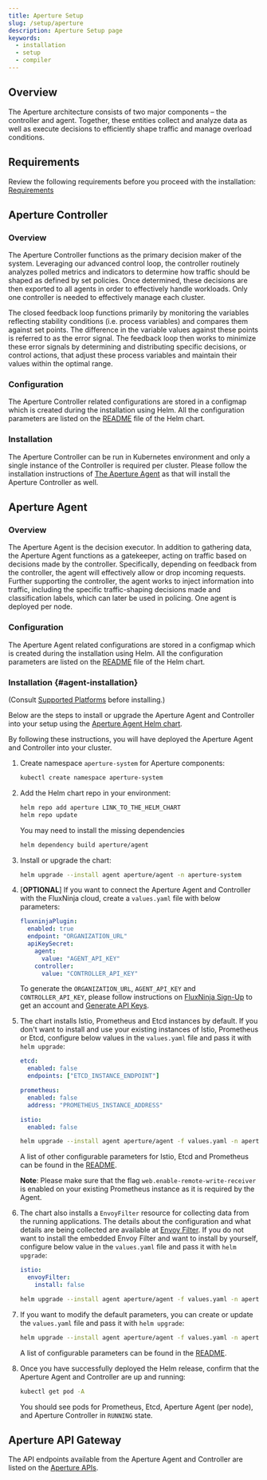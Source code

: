 ```yaml
---
title: Aperture Setup
slug: /setup/aperture
description: Aperture Setup page
keywords:
  - installation
  - setup
  - compiler
---
```


## Overview

The Aperture architecture consists of two major components – the controller and
agent. Together, these entities collect and analyze data as well as execute
decisions to efficiently shape traffic and manage overload conditions.

## Requirements

Review the following requirements before you proceed with the installation: [Requirements](./requirements.md)

## Aperture Controller

### Overview

The Aperture Controller functions as the primary decision maker of the system.
Leveraging our advanced control loop, the controller routinely analyzes polled
metrics and indicators to determine how traffic should be shaped as defined by
set policies. Once determined, these decisions are then exported to all agents
in order to effectively handle workloads. Only one controller is needed to
effectively manage each cluster.

The closed feedback loop functions primarily by monitoring the variables
reflecting stability conditions (i.e. process variables) and compares them
against set points. The difference in the variable values against these points
is referred to as the error signal. The feedback loop then works to minimize
these error signals by determining and distributing specific decisions, or
control actions, that adjust these process variables and maintain their values
within the optimal range.

### Configuration

The Aperture Controller related configurations are stored in a configmap which
is created during the installation using Helm. All the configuration parameters
are listed on the [README](link_to_chart_readme_file) file of the Helm chart.

### Installation

The Aperture Controller can be run in Kubernetes environment and only a single
instance of the Controller is required per cluster. Please follow the
installation instructions of [The Aperture Agent](#agent-installation) as that
will install the Aperture Controller as well.

## Aperture Agent

### Overview

The Aperture Agent is the decision executor. In addition to gathering data, the
Aperture Agent functions as a gatekeeper, acting on traffic based on decisions
made by the controller. Specifically, depending on feedback from the controller,
the agent will effectively allow or drop incoming requests. Further supporting
the controller, the agent works to inject information into traffic, including
the specific traffic-shaping decisions made and classification labels, which can
later be used in policing. One agent is deployed per node.

### Configuration

The Aperture Agent related configurations are stored in a configmap which is
created during the installation using Helm. All the configuration parameters are
listed on the [README](link_to_chart_readme_file) file of the Helm chart.

### Installation {#agent-installation}

(Consult [Supported Platforms](./supported-platforms) before installing.)

Below are the steps to install or upgrade the Aperture Agent and Controller into
your setup using the [Aperture Agent Helm chart](link_to_helm_chart).

By following these instructions, you will have deployed the Aperture Agent and
Controller into your cluster.

1. Create namespace `aperture-system` for Aperture components:

   ```bash
   kubectl create namespace aperture-system
   ```

2. Add the Helm chart repo in your environment:

   ```bash
   helm repo add aperture LINK_TO_THE_HELM_CHART
   helm repo update
   ```

   You may need to install the missing dependencies

   ```bash
   helm dependency build aperture/agent
   ```

3. Install or upgrade the chart:

   ```bash
   helm upgrade --install agent aperture/agent -n aperture-system
   ```

4. [**OPTIONAL**] If you want to connect the Aperture Agent and Controller with
   the FluxNinja cloud, create a `values.yaml` file with below parameters:

   ```yaml
   fluxninjaPlugin:
     enabled: true
     endpoint: "ORGANIZATION_URL"
     apiKeySecret:
       agent:
         value: "AGENT_API_KEY"
       controller:
         value: "CONTROLLER_API_KEY"
   ```

   To generate the `ORGANIZATION_URL`, `AGENT_API_KEY` and `CONTROLLER_API_KEY`, please follow
   instructions on
   [FluxNinja Sign-Up](https://docs.dev.fluxninja.com/docs/Getting%20started/sign_up)
   to get an account and
   [Generate API Keys](https://docs.dev.fluxninja.com/docs/Agent/Agent%20Management).

5. The chart installs Istio, Prometheus and Etcd instances by default. If you
   don't want to install and use your existing instances of Istio, Prometheus or
   Etcd, configure below values in the `values.yaml` file and pass it with
   `helm upgrade`:

   ```yaml
   etcd:
     enabled: false
     endpoints: ["ETCD_INSTANCE_ENDPOINT"]

   prometheus:
     enabled: false
     address: "PROMETHEUS_INSTANCE_ADDRESS"

   istio:
     enabled: false
   ```

   ```bash
   helm upgrade --install agent aperture/agent -f values.yaml -n aperture-system
   ```

   A list of other configurable parameters for Istio, Etcd and Prometheus can be
   found in the [README](link_to_chart_readme_file).

   **Note**: Please make sure that the flag `web.enable-remote-write-receiver`
   is enabled on your existing Prometheus instance as it is required by the
   Agent.

6. The chart also installs a `EnvoyFilter` resource for collecting data from the
   running applications. The details about the configuration and what details
   are being collected are available at [Envoy Filter](../Reference/Config-Spec/istio.md#envoy-filter). If
   you do not want to install the embedded Envoy Filter and want to install by
   yourself, configure below value in the `values.yaml` file and pass it with
   `helm upgrade`:

   ```yaml
   istio:
     envoyFilter:
       install: false
   ```

   ```bash
   helm upgrade --install agent aperture/agent -f values.yaml -n aperture-system
   ```

7. If you want to modify the default parameters, you can create or update the
   `values.yaml` file and pass it with `helm upgrade`:

   ```bash
   helm upgrade --install agent aperture/agent -f values.yaml -n aperture-system
   ```

   A list of configurable parameters can be found in the
   [README](link_to_chart_readme_file).

8. Once you have successfully deployed the Helm release, confirm that the
   Aperture Agent and Controller are up and running:

   ```bash
   kubectl get pod -A
   ```

   You should see pods for Prometheus, Etcd, Aperture Agent (per node), and
   Aperture Controller in `RUNNING` state.

## Aperture API Gateway

The API endpoints available from the Aperture Agent and Controller are listed on
the [Aperture APIs](../Reference/API%20Spec/aperture-api.md).
